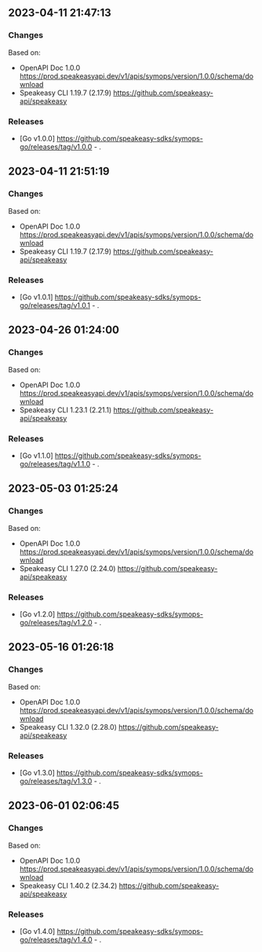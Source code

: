 

## 2023-04-11 21:47:13
### Changes
Based on:
- OpenAPI Doc 1.0.0 https://prod.speakeasyapi.dev/v1/apis/symops/version/1.0.0/schema/download
- Speakeasy CLI 1.19.7 (2.17.9) https://github.com/speakeasy-api/speakeasy
### Releases
- [Go v1.0.0] https://github.com/speakeasy-sdks/symops-go/releases/tag/v1.0.0 - .

## 2023-04-11 21:51:19
### Changes
Based on:
- OpenAPI Doc 1.0.0 https://prod.speakeasyapi.dev/v1/apis/symops/version/1.0.0/schema/download
- Speakeasy CLI 1.19.7 (2.17.9) https://github.com/speakeasy-api/speakeasy
### Releases
- [Go v1.0.1] https://github.com/speakeasy-sdks/symops-go/releases/tag/v1.0.1 - .

## 2023-04-26 01:24:00
### Changes
Based on:
- OpenAPI Doc 1.0.0 https://prod.speakeasyapi.dev/v1/apis/symops/version/1.0.0/schema/download
- Speakeasy CLI 1.23.1 (2.21.1) https://github.com/speakeasy-api/speakeasy
### Releases
- [Go v1.1.0] https://github.com/speakeasy-sdks/symops-go/releases/tag/v1.1.0 - .

## 2023-05-03 01:25:24
### Changes
Based on:
- OpenAPI Doc 1.0.0 https://prod.speakeasyapi.dev/v1/apis/symops/version/1.0.0/schema/download
- Speakeasy CLI 1.27.0 (2.24.0) https://github.com/speakeasy-api/speakeasy
### Releases
- [Go v1.2.0] https://github.com/speakeasy-sdks/symops-go/releases/tag/v1.2.0 - .

## 2023-05-16 01:26:18
### Changes
Based on:
- OpenAPI Doc 1.0.0 https://prod.speakeasyapi.dev/v1/apis/symops/version/1.0.0/schema/download
- Speakeasy CLI 1.32.0 (2.28.0) https://github.com/speakeasy-api/speakeasy
### Releases
- [Go v1.3.0] https://github.com/speakeasy-sdks/symops-go/releases/tag/v1.3.0 - .

## 2023-06-01 02:06:45
### Changes
Based on:
- OpenAPI Doc 1.0.0 https://prod.speakeasyapi.dev/v1/apis/symops/version/1.0.0/schema/download
- Speakeasy CLI 1.40.2 (2.34.2) https://github.com/speakeasy-api/speakeasy
### Releases
- [Go v1.4.0] https://github.com/speakeasy-sdks/symops-go/releases/tag/v1.4.0 - .